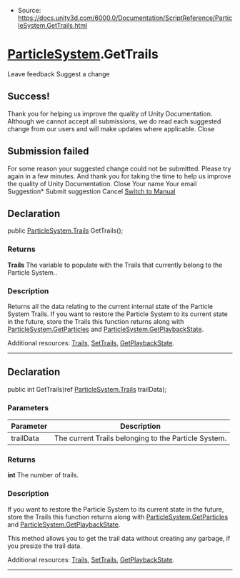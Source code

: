 * Source: https://docs.unity3d.com/6000.0/Documentation/ScriptReference/ParticleSystem.GetTrails.html

#  [ParticleSystem](https://docs.unity3d.com/6000.0/Documentation/ScriptReference/ParticleSystem.html).GetTrails
Leave feedback
Suggest a change
## Success!
Thank you for helping us improve the quality of Unity Documentation. Although we cannot accept all submissions, we do read each suggested change from our users and will make updates where applicable.
Close
## Submission failed
For some reason your suggested change could not be submitted. Please <a>try again</a> in a few minutes. And thank you for taking the time to help us improve the quality of Unity Documentation.
Close
Your name Your email Suggestion* Submit suggestion
Cancel
[Switch to Manual](https://docs.unity3d.com/6000.0/Documentation/Manual/class-ParticleSystem.html "Go to ParticleSystem Component in the Manual")
## Declaration
public [ParticleSystem.Trails](https://docs.unity3d.com/6000.0/Documentation/ScriptReference/ParticleSystem.Trails.html) GetTrails(); 
### Returns
**Trails** The variable to populate with the Trails that currently belong to the Particle System.. 
### Description
Returns all the data relating to the current internal state of the Particle System Trails.
If you want to restore the Particle System to its current state in the future, store the Trails this function returns along with [ParticleSystem.GetParticles](https://docs.unity3d.com/6000.0/Documentation/ScriptReference/ParticleSystem.GetParticles.html) and [ParticleSystem.GetPlaybackState](https://docs.unity3d.com/6000.0/Documentation/ScriptReference/ParticleSystem.GetPlaybackState.html).  
  
Additional resources: [Trails](https://docs.unity3d.com/6000.0/Documentation/ScriptReference/ParticleSystem.Trails.html), [SetTrails](https://docs.unity3d.com/6000.0/Documentation/ScriptReference/ParticleSystem.SetTrails.html), [GetPlaybackState](https://docs.unity3d.com/6000.0/Documentation/ScriptReference/ParticleSystem.GetPlaybackState.html).
* * *
## Declaration
public int GetTrails(ref [ParticleSystem.Trails](https://docs.unity3d.com/6000.0/Documentation/ScriptReference/ParticleSystem.Trails.html) trailData); 
### Parameters
Parameter | Description  
---|---  
trailData | The current Trails belonging to the Particle System.  
### Returns
**int** The number of trails. 
### Description
If you want to restore the Particle System to its current state in the future, store the Trails this function returns along with [ParticleSystem.GetParticles](https://docs.unity3d.com/6000.0/Documentation/ScriptReference/ParticleSystem.GetParticles.html) and [ParticleSystem.GetPlaybackState](https://docs.unity3d.com/6000.0/Documentation/ScriptReference/ParticleSystem.GetPlaybackState.html).  
  
This method allows you to get the trail data without creating any garbage, if you presize the trail data.  
  
Additional resources: [Trails](https://docs.unity3d.com/6000.0/Documentation/ScriptReference/ParticleSystem.Trails.html), [SetTrails](https://docs.unity3d.com/6000.0/Documentation/ScriptReference/ParticleSystem.SetTrails.html), [GetPlaybackState](https://docs.unity3d.com/6000.0/Documentation/ScriptReference/ParticleSystem.GetPlaybackState.html).
* * *
